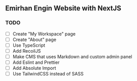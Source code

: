 ## Emirhan Engin Website with NextJS

### TODO
- [ ] Create "My Workspace" page
- [ ] Create "About" page
- [ ] Use TypeScript
- [ ] Add RecoilJS
- [ ] Make CMS that uses Markdown and custom admin panel
- [ ] Add Eslint and Prettier
- [ ] Add Absolute Import
- [ ] Use TailwindCSS instead of SASS